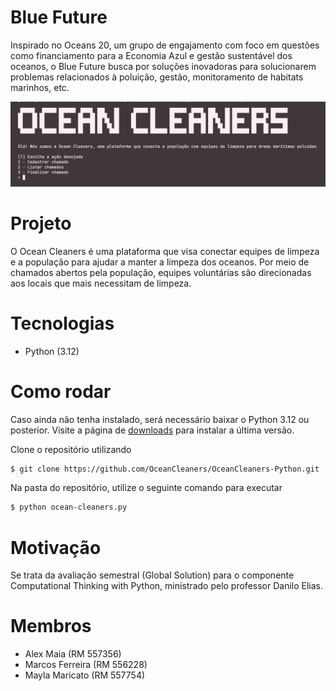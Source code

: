 # Blue Future

Inspirado no Oceans 20, um grupo de engajamento com foco em questões como financiamento para a Economia Azul e gestão sustentável dos oceanos, o Blue Future busca por soluções inovadoras para solucionarem problemas relacionados à poluição, gestão, monitoramento de habitats marinhos, etc.

<img src="docs/preview.png" />

# Projeto

O Ocean Cleaners é uma plataforma que visa conectar equipes de limpeza e a população para ajudar a manter a limpeza dos oceanos.
Por meio de chamados abertos pela população, equipes voluntárias são direcionadas aos locais que mais necessitam de limpeza.

# Tecnologias

- Python (3.12)

# Como rodar

Caso ainda não tenha instalado, será necessário baixar o Python 3.12 ou posterior. Visite a página de [downloads](https://www.python.org/downloads/) para instalar a última versão.

Clone o repositório utilizando

```sh
$ git clone https://github.com/OceanCleaners/OceanCleaners-Python.git
```

Na pasta do repositório, utilize o seguinte comando para executar

```sh
$ python ocean-cleaners.py
```

# Motivação

Se trata da avaliação semestral (Global Solution) para o componente Computational Thinking with Python, ministrado pelo professor Danilo Elias.

# Membros

- Alex Maia (RM 557356)
- Marcos Ferreira (RM 556228)
- Mayla Maricato (RM 557754)
